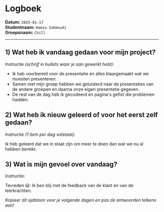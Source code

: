 # Logboek

**Datum:** `2025-01-17`  
**Studentnaam:** `Hamza Sahmoudi`  
**Groepsnaam:** `Chill`

---

## 1) Wat heb ik vandaag gedaan voor mijn project?

_Instructie (schrijf in bullets waar je aan gewerkt hebt):_

- Ik heb voorbereid voor de presentatie en alles klaargemaakt wat we moesten presenteren.
- Samen met mijn groep hebben we geluisterd naar de presentaties van de andere groepen en daarna onze eigen presentatie gegeven.
- De rest van de dag heb ik gecodeerd en pagina's gefixt die problemen hadden.

## 2) Wat heb ik nieuw geleerd of voor het eerst zelf gedaan?

_Instructie (1 item per dag volstaat):_

Ik heb geleerd dat we in staat zijn om meer te doen dan wat we nu al hebben bereikt.

## 3) Wat is mijn gevoel over vandaag?

_Instructie:_

Tevreden 😃: Ik ben blij met de feedback van de klant en van de leerkrachten.

_Kopieer dit sjabloon voor je volgende dagen en pas de antwoorden telkens aan!_
